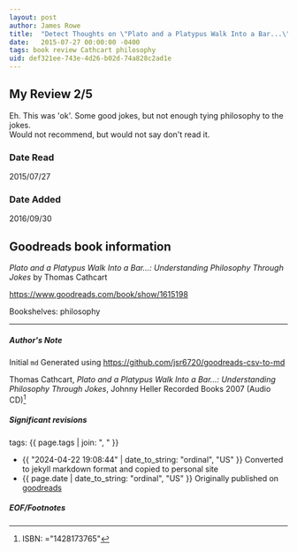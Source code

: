 ```yaml
---
layout: post
author: James Rowe
title:  "Detect Thoughts on \"Plato and a Platypus Walk Into a Bar...\""
date:   2015-07-27 00:00:00 -0400
tags: book review Cathcart philosophy
uid: def321ee-743e-4d26-b02d-74a828c2ad1e
---
```


<!-- highly dependent on how you personally use jekyll templates, and how you want this to show up -->
<!-- escape any jekyll keys with double brackets -->

## My Review 2/5

Eh. This was 'ok'. Some good jokes, but not enough tying philosophy to the jokes.<br/>Would not recommend, but would not say don't read it.

### Date Read
2015/07/27

### Date Added
2016/09/30

## Goodreads book information

*Plato and a Platypus Walk Into a Bar...: Understanding Philosophy Through Jokes* by Thomas Cathcart

https://www.goodreads.com/book/show/1615198

Bookshelves: philosophy

---

##### Author's Note

Initial `md` Generated using https://github.com/jsr6720/goodreads-csv-to-md

Thomas Cathcart, *Plato and a Platypus Walk Into a Bar...: Understanding Philosophy Through Jokes*, Johnny Heller Recorded Books 2007 (Audio CD)[^1]

##### Significant revisions

tags: {{ page.tags | join: ", " }} <!-- todo move this somewhere -->

- {{ "2024-04-22 19:08:44" | date_to_string: "ordinal", "US" }} Converted to jekyll markdown format and copied to personal site
- {{ page.date | date_to_string: "ordinal", "US" }} Originally published on [goodreads](https://www.goodreads.com)

##### EOF/Footnotes

[^1]: ISBN: ="1428173765"